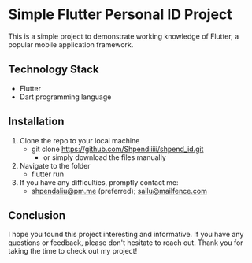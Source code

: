 # Simple Flutter Personal ID Project

This is a simple project to demonstrate working knowledge of Flutter, a popular mobile application framework.

## Technology Stack
* Flutter
* Dart programming language


## Installation
1. Clone the repo to your local machine
    * git clone https://github.com/Shpendiiiii/shpend_id.git
        * or simply download the files manually
2. Navigate to the folder
    * flutter run
3. If you have any difficulties, promptly contact me:
    * shpendaliu@pm.me (preferred); sailu@mailfence.com



## Conclusion
I hope you found this project interesting and informative. If you have any questions or feedback, please don't hesitate to reach out. Thank you for taking the time to check out my project!



